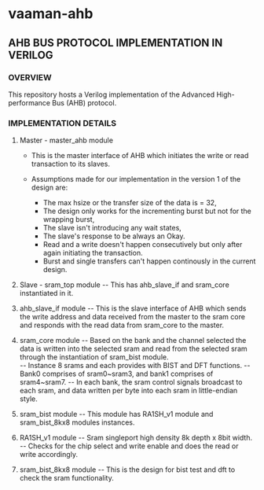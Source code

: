 # vaaman-ahb
## AHB BUS PROTOCOL IMPLEMENTATION IN VERILOG

### OVERVIEW 

This repository hosts a Verilog implementation of the Advanced High-performance Bus (AHB) protocol.

### IMPLEMENTATION DETAILS

1. Master - master_ahb module
   - This is the master interface of AHB which initiates the write or read transaction to its slaves.
   
   - Assumptions made for our implementation in the version 1 of the design are: 
      - The max hsize or the transfer size of the data is = 32,
      - The design only works for the incrementing burst but not for the wrapping burst,
      - The slave isn't introducing any wait states,
      - The slave's response to be always an Okay. 
      - Read and a write doesn't happen consecutively but only after again initiating the transaction.                     
      - Burst and single transfers can't happen continously in the current design.

2. Slave - sram_top module 
   -- This has ahb_slave_if and sram_core instantiated in it.

3. ahb_slave_if module 
   -- This is the slave interface of AHB which sends the write address and data received from the master 
   to the sram core and responds with the read data from sram_core to the master.

4. sram_core module 
   -- Based on the bank and the channel selected the data is written into the selected sram and read from 
   the selected sram through the instantiation of sram_bist module.   
   -- Instance 8 srams and each provides with BIST and DFT functions. 
   -- Bank0 comprises of sram0~sram3, and bank1 comprises of sram4~sram7. 
   -- In each bank, the sram control signals broadcast to each sram, and data
   written per byte into each sram in little-endian style.

5. sram_bist module 
   -- This module has RA1SH_v1 module and sram_bist_8kx8 modules instances.

6. RA1SH_v1 module
   -- Sram singleport high density 8k depth x 8bit width. 
   -- Checks for the chip select and write enable and does the read or write accordingly.

7. sram_bist_8kx8 module 
   -- This is the design for bist test and dft to check the sram functionality. 
